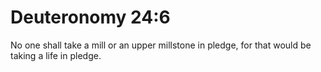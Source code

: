 # Deuteronomy 24:6

No one shall take a mill or an upper millstone in pledge, for that would be taking a life in pledge.
